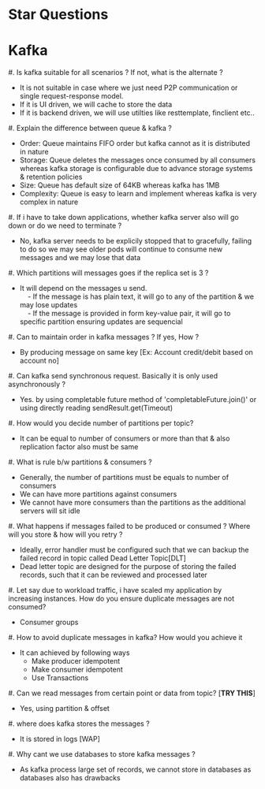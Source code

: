 # Star Questions

# Kafka

#. Is kafka suitable for all scenarios ? If not, what is the alternate ?
 - It is not suitable in case where we just need P2P communication or single request-response model.
 - If it is UI driven, we will cache to store the data
 - If it is backend driven, we will use utilties like resttemplate, finclient etc..

#. Explain the difference between queue & kafka ? <br>
 - Order: Queue maintains FIFO order but kafka cannot as it is distributed in nature
 - Storage: Queue deletes the messages once consumed by all consumers whereas kafka storage is configurable due to advance storage systems & retention policies
 - Size: Queue has default size of 64KB whereas kafka has 1MB
 - Complexity: Queue is easy to learn and implement whereas kafka is very complex in nature
    
#. If i have to take down applications, whether kafka server also will go down or do we need to terminate ? <br>
 - No, kafka server needs to be explicily stopped that to gracefully, failing to do so we may see older pods will continue to consume new messages and we may lose that data 

#. Which partitions will messages goes if the replica set is 3 ? <br>
 - It will depend on the messages u send. <br>
    &nbsp;&nbsp;&nbsp; - If the message is has plain text, it will go to any of the partition & we may lose updates <br>
    &nbsp;&nbsp;&nbsp; - If the message is provided in form key-value pair, it will go to specific partition ensuring updates are sequencial

#. Can to maintain order in kafka messages ? If yes, How ? <br>
 - By producing message on same key [Ex: Account credit/debit based on account no] 

#. Can kafka send synchronous request. Basically it is only used asynchronously ? <br>
 - Yes. by using completable future method of 'completableFuture.join()' or  using directly reading sendResult.get(Timeout)

#. How would you decide number of partitions per topic? <br>
 - It can be equal to number of consumers or more than that & also replication factor also must be same

#. What is rule b/w partitions & consumers ?
 - Generally, the number of partitions must be equals to number of consumers
 - We can have more partitions against consumers
 - We cannot have more consumers than the partitions as the additional servers will sit idle

#. What happens if messages failed to be produced or consumed ? Where will you store & how will you retry ?
 - Ideally, error handler must be configured such that we can backup the failed record in topic called Dead Letter Topic[DLT]
 - Dead letter topic are designed for the purpose of storing the failed records, such that it can be reviewed and processed later

#. Let say due to workload traffic, i have scaled my application by increasing instances. How do you ensure duplicate messages are not consumed?
 - Consumer groups  

#. How to avoid duplicate messages in kafka? How would you achieve it
 - It can achieved by following ways
   - Make producer idempotent
   - Make consumer idempotent
   - Use Transactions

#. Can we read messages from certain point or data from topic? [**TRY THIS**] <br>
 - Yes, using partition & offset

#. where does kafka stores the messages ?
 - It is stored in logs [WAP]

#. Why cant we use databases to store kafka messages ?
 - As kafka process large set of records, we cannot store in databases as databases also has drawbacks
